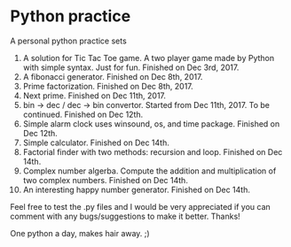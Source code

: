 # Python practice

A personal python practice sets

1. A solution for Tic Tac Toe game. A two player game made by Python with simple syntax.
Just for fun. Finished on Dec 3rd, 2017.
2. A fibonacci generator. Finished on Dec 8th, 2017.
3. Prime factorization. Finished on Dec 8th, 2017.
4. Next prime. Finished on Dec 11th, 2017.
5. bin -> dec / dec -> bin convertor. Started from Dec 11th, 2017. To be continued. Finished on Dec 12th.
6. Simple alarm clock uses winsound, os, and time package. Finished on Dec 12th. 
7. Simple calculator. Finished on Dec 14th.
8. Factorial finder with two methods: recursion and loop. Finished on Dec 14th.
9. Complex number algerba. Compute the addition and multiplication of two complex numbers. Finished on Dec 14th.
10. An interesting happy number generator. Finished on Dec 14th.

Feel free to test the .py files and I would be very appreciated if you can comment with any bugs/suggestions to make it better.
Thanks!

One python a day, makes hair away. ;)
